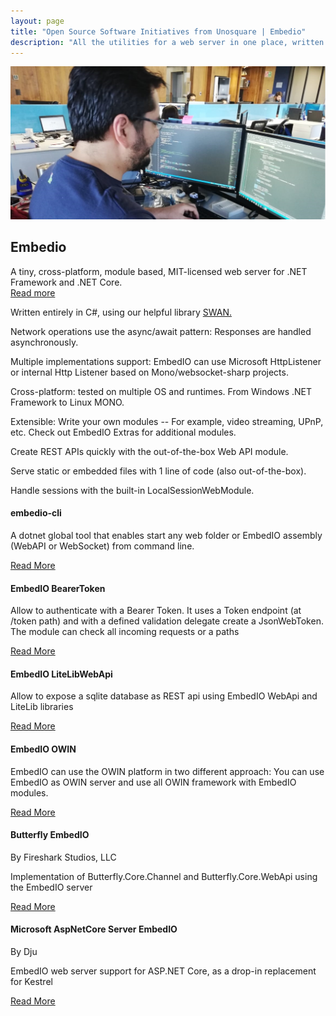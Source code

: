 ```yaml
---
layout: page
title: "Open Source Software Initiatives from Unosquare | Embedio"
description: "All the utilities for a web server in one place, written in C#"
---
```


<div class="main-hero hero">
    <img src="/assets/coding-like-a-god.jpg" class="px-5" alt="EmbedIO logo" />
    <div class="hero-title title-black">
        <h2 class="text-uppercase">Embedio</h2>
        <div id="hero-label">A tiny, cross-platform, module based, MIT-licensed web server for .NET
            Framework and
            .NET Core.</div>
        <a class="link-gray" href="https://unosquare.github.io/embedio/"> Read more
        </a>
    </div>
</div>
<div class="facts-four-columns">
    <div class="row">
        <div class="col-6 col-lg-3">
            <p>Written entirely in C#, using our helpful library <a href="https://unosquare.github.io/swan/">SWAN.</a></p>
        </div>
        <div class="col-6 col-lg-3">
            <p>Network operations use the async/await pattern: Responses are handled
                asynchronously.</p>
        </div>
        <div class="col-6 col-lg-3">
            <p>Multiple implementations support: EmbedIO can use Microsoft HttpListener
                or internal Http Listener based on Mono/websocket-sharp projects.</p>
        </div>
        <div class="col-6 col-lg-3">
            <p>Cross-platform: tested on multiple OS and runtimes. From Windows .NET Framework to
                Linux MONO.</p>
        </div>
    </div>
    <div class="row">
        <div class="col-6 col-lg-3">
            <p>Extensible: Write your own modules
                -- For example, video streaming, UPnP, etc. Check out EmbedIO Extras for additional
                modules.</p>
        </div>
        <div class="col-6 col-lg-3">
            <p> Create REST APIs quickly with the out-of-the-box Web API module.</p>
        </div>
        <div class="col-6 col-lg-3">
            <p>Serve static or embedded files with 1 line of code (also out-of-the-box).</p>
        </div>
        <div class="col-6 col-lg-3">
            <p>Handle sessions with the built-in LocalSessionWebModule.</p>
        </div>
    </div>
</div>

<div class="row">
    <div class="col-12 col-lg-4 mb-4">
        <div class="card">
            <div class="card-body p-3">
                <div class="card-head">
                    <h4 class="text-uppercase">embedio-cli</h4>
                    <p class="author-date">
                        A dotnet global tool that enables start any web folder or EmbedIO assembly
                        (WebAPI or WebSocket) from command line.
                    </p>
                </div>
                <div class="calltoaction calltoaction-sm d-flex justify-content-start m-0">
                    <a href="https://github.com/unosquare/embedio-cli" class="link-blue button">
                        Read More
                    </a>
                </div>
            </div>
        </div>
    </div>
    <div class="col-12 col-lg-4 mb-4">
        <div class="card">
            <div class="card-body p-3">
                <div class="card-head">
                    <h4 class="text-uppercase">EmbedIO BearerToken</h4>
                    <p class="author-date">
                        Allow to authenticate with a Bearer Token. It uses a Token endpoint (at
                        /token
                        path)
                        and with a defined validation delegate create a JsonWebToken. The module
                        can
                        check all incoming requests or a paths
                    </p>
                </div>
                <div class="calltoaction calltoaction-sm d-flex justify-content-start m-0">
                    <a href="https://www.nuget.org/packages/EmbedIO.BearerToken/" class="link-blue button">
                        Read More
                    </a>
                </div>
            </div>
        </div>
    </div>
    <div class="col-12 col-lg-4 mb-4">
        <div class="card">
            <div class="card-body p-3">
                <div class="card-head">
                    <h4 class="text-uppercase">EmbedIO LiteLibWebApi</h4>
                    <p class="author-date">
                        Allow to expose a sqlite database as REST api using EmbedIO WebApi and
                        LiteLib
                        libraries
                    </p>
                </div>
                <div class="calltoaction calltoaction-sm d-flex justify-content-start m-0">
                    <a href="https://www.nuget.org/packages/EmbedIO.LiteLibWebApi/" class="link-blue button">
                        Read More
                    </a>
                </div>
            </div>
        </div>
    </div>
    <div class="col-12 col-lg-4 mb-4">
        <div class="card">
            <div class="card-body p-3">
                <div class="card-head">
                    <h4 class="text-uppercase">EmbedIO OWIN</h4>
                    <p class="author-date">
                        EmbedIO can use the OWIN platform in two different approach:
                        You can use EmbedIO as OWIN server and use all OWIN framework with EmbedIO
                        modules.
                    </p>
                </div>
                <div class="calltoaction calltoaction-sm d-flex justify-content-start m-0">
                    <a href="https://www.nuget.org/packages/EmbedIO.OWIN/" class="link-blue button">
                        Read More
                    </a>
                </div>
            </div>
        </div>
    </div>
    <div class="col-12 col-lg-4 mb-4">
        <div class="card">
            <div class="card-body p-3">
                <div class="card-head">
                    <h4 class="text-uppercase">Butterfly EmbedIO</h4>
                    <span>By Fireshark Studios, LLC</span>
                    <p class="author-date">
                        Implementation of Butterfly.Core.Channel and Butterfly.Core.WebApi using
                        the
                        EmbedIO server
                    </p>
                </div>
                <div class="calltoaction calltoaction-sm d-flex justify-content-start m-0">
                    <a href="https://www.nuget.org/packages/Butterfly.EmbedIO/" class="link-blue button">
                        Read More
                    </a>
                </div>
            </div>
        </div>
    </div>
    <div class="col-12 col-lg-4 mb-4">
        <div class="card">
            <div class="card-body p-3">
                <div class="card-head">
                    <h4 class="text-uppercase">Microsoft AspNetCore Server EmbedIO</h4>
                    <span>By Dju</span>
                    <p class="author-date">
                        EmbedIO web server support for ASP.NET Core, as a drop-in replacement for
                        Kestrel
                    </p>
                </div>
                <div class="calltoaction calltoaction-sm d-flex justify-content-start m-0">
                    <a href="https://www.nuget.org/packages/Microsoft.AspNetCore.Server.EmbedIO/"
                        class="link-blue button">
                        Read More
                    </a>
                </div>
            </div>
        </div>
    </div>
</div>

